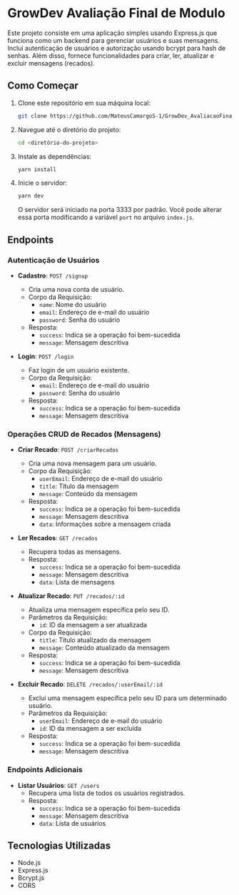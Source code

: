
# GrowDev Avaliação Final de Modulo

Este projeto consiste em uma aplicação simples usando Express.js que funciona como um backend para gerenciar usuários e suas mensagens. Inclui autenticação de usuários e autorização usando bcrypt para hash de senhas. Além disso, fornece funcionalidades para criar, ler, atualizar e excluir mensagens (recados).

## Como Começar

1. Clone este repositório em sua máquina local:

   ```bash
   git clone https://github.com/MateusCamargoS-1/GrowDev_AvaliacaoFinal_Modulo_Backend
   ```

2. Navegue até o diretório do projeto:

   ```bash
   cd <diretório-do-projeto>
   ```

3. Instale as dependências:

   ```bash
   yarn install
   ```

4. Inicie o servidor:

   ```bash
   yarn dev
   ```

   O servidor será iniciado na porta 3333 por padrão. Você pode alterar essa porta modificando a variável `port` no arquivo `index.js`.

## Endpoints

### Autenticação de Usuários

- **Cadastro**: `POST /signup`
  - Cria uma nova conta de usuário.
  - Corpo da Requisição:
    - `name`: Nome do usuário
    - `email`: Endereço de e-mail do usuário
    - `password`: Senha do usuário
  - Resposta:
    - `success`: Indica se a operação foi bem-sucedida
    - `message`: Mensagem descritiva

- **Login**: `POST /login`
  - Faz login de um usuário existente.
  - Corpo da Requisição:
    - `email`: Endereço de e-mail do usuário
    - `password`: Senha do usuário
  - Resposta:
    - `success`: Indica se a operação foi bem-sucedida
    - `message`: Mensagem descritiva

### Operações CRUD de Recados (Mensagens)

- **Criar Recado**: `POST /criarRecados`
  - Cria uma nova mensagem para um usuário.
  - Corpo da Requisição:
    - `userEmail`: Endereço de e-mail do usuário
    - `title`: Título da mensagem
    - `message`: Conteúdo da mensagem
  - Resposta:
    - `success`: Indica se a operação foi bem-sucedida
    - `message`: Mensagem descritiva
    - `data`: Informações sobre a mensagem criada

- **Ler Recados**: `GET /recados`
  - Recupera todas as mensagens.
  - Resposta:
    - `success`: Indica se a operação foi bem-sucedida
    - `message`: Mensagem descritiva
    - `data`: Lista de mensagens

- **Atualizar Recado**: `PUT /recados/:id`
  - Atualiza uma mensagem específica pelo seu ID.
  - Parâmetros da Requisição:
    - `id`: ID da mensagem a ser atualizada
  - Corpo da Requisição:
    - `title`: Título atualizado da mensagem
    - `message`: Conteúdo atualizado da mensagem
  - Resposta:
    - `success`: Indica se a operação foi bem-sucedida
    - `message`: Mensagem descritiva

- **Excluir Recado**: `DELETE /recados/:userEmail/:id`
  - Exclui uma mensagem específica pelo seu ID para um determinado usuário.
  - Parâmetros da Requisição:
    - `userEmail`: Endereço de e-mail do usuário
    - `id`: ID da mensagem a ser excluída
  - Resposta:
    - `success`: Indica se a operação foi bem-sucedida
    - `message`: Mensagem descritiva

### Endpoints Adicionais

- **Listar Usuários**: `GET /users`
  - Recupera uma lista de todos os usuários registrados.
  - Resposta:
    - `success`: Indica se a operação foi bem-sucedida
    - `message`: Mensagem descritiva
    - `data`: Lista de usuários

## Tecnologias Utilizadas

- Node.js
- Express.js
- Bcrypt.js
- CORS
